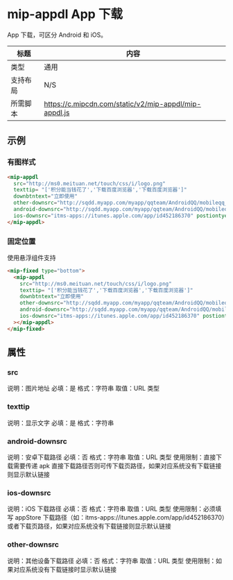 # mip-appdl App 下载

App 下载，可区分 Android 和 iOS。

标题|内容
----|----
类型|通用
支持布局|N/S
所需脚本|https://c.mipcdn.com/static/v2/mip-appdl/mip-appdl.js

## 示例

### 有图样式

```html
<mip-appdl
  src="http://ms0.meituan.net/touch/css/i/logo.png"
  texttip= "['积分能当钱花了','下载百度浏览器','下载百度浏览器']"
  downbtntext="立即使用"
  other-downsrc="http://sqdd.myapp.com/myapp/qqteam/AndroidQQ/mobileqq_android.apk"
  android-downsrc="http://sqdd.myapp.com/myapp/qqteam/AndroidQQ/mobileqq_android.apk"
  ios-downsrc="itms-apps://itunes.apple.com/app/id452186370" postiontye="fixed">
</mip-appdl>
```

### 固定位置

使用悬浮组件支持

```html
<mip-fixed type="bottom">
  <mip-appdl
    src="http://ms0.meituan.net/touch/css/i/logo.png"
    texttip= "['积分能当钱花了','下载百度浏览器','下载百度浏览器']"
    downbtntext="立即使用"
    other-downsrc="http://sqdd.myapp.com/myapp/qqteam/AndroidQQ/mobileqq_android.apk"
    android-downsrc="http://sqdd.myapp.com/myapp/qqteam/AndroidQQ/mobileqq_android.apk"
    ios-downsrc="itms-apps://itunes.apple.com/app/id452186370" postiontye="fixed"
  ></mip-appdl>
</mip-fixed>
```


## 属性

### src

说明：图片地址
必填：是
格式：字符串
取值：URL 类型

### texttip

说明：显示文字
必填：是
格式：字符串

### android-downsrc

说明：安卓下载路径
必填：否
格式：字符串
取值：URL 类型
使用限制：直接下载需要传递 apk 直接下载路径否则可传下载页路径，如果对应系统没有下载链接则显示默认链接

### ios-downsrc

说明：iOS 下载路径
必填：否
格式：字符串
取值：URL 类型
使用限制：必须填写 appStore 下载路径（如：itms-apps://itunes.apple.com/app/id452186370）或者下载页路径，如果对应系统没有下载链接则显示默认链接

### other-downsrc

说明：其他设备下载路径
必填：否
格式：字符串
取值：URL 类型
使用限制：如果对应系统没有下载链接时显示默认链接
